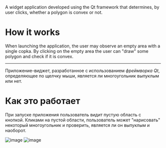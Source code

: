 A widget application developed using the Qt framework that determines, by user clicks, whether a polygon is convex or not.  


# How it works

When launching the application, the user may observe an empty area with a single copka.
By clicking on the empty area the user can "draw" some polygon and check if it is convex.

------

Приложение-виджет, разработанное с использованием *фреймворка Qt*, определяющее по щелчку мыши, является ли многоугольник выпуклым или нет.    

# Как это работает

При запуске приложения пользователь видит пустую область с кнопкой. 
Кликами на пустой области, пользователь может "нарисовать" некоторый многоугольник и проверить, является ли он выпуклым и наоборот. 
 
![image](https://github.com/AIRA-D/polygon-rendering/assets/100157397/6734bbb0-009c-459e-9333-f58348dda3c9)
![image](https://github.com/AIRA-D/polygon-rendering/assets/100157397/8a5049fd-8eff-474e-9e04-09b9d7a84bb6)
